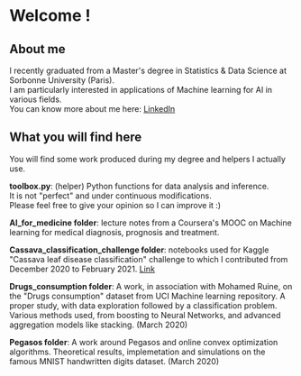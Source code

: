 # Welcome !

## About me
I recently graduated from a Master's degree in Statistics & Data Science at Sorbonne University (Paris).  
I am particularly interested in applications of Machine learning for AI in various fields.  
You can know more about me here: [LinkedIn](https://www.linkedin.com/in/romain-chor/)

## What you will find here
You will find some work produced during my degree and helpers I actually use.  

**toolbox.py**: (helper) Python functions for data analysis and inference.    
It is not "perfect" and under continuous modifications.  
Please feel free to give your opinion so I can improve it :)  

**AI_for_medicine folder**: lecture notes from a Coursera's MOOC on Machine learning for medical diagnosis, prognosis and treatment.  

**Cassava_classification_challenge folder**: notebooks used for Kaggle "Cassava leaf disease classification" challenge to which I contributed from December 2020 to February 2021. [Link](https://www.kaggle.com/c/cassava-leaf-disease-classification)  

**Drugs_consumption folder**: A work, in association with Mohamed Ruine, on the "Drugs consumption" dataset from UCI Machine learning repository. A proper study, with data exploration followed by a classification problem. Various methods used, from boosting to Neural Networks, and advanced aggregation models like stacking. (March 2020)  

**Pegasos folder**: A work around Pegasos and online convex optimization algorithms. Theoretical results, implemetation and simulations on the famous MNIST handwritten digits dataset. (March 2020)  

